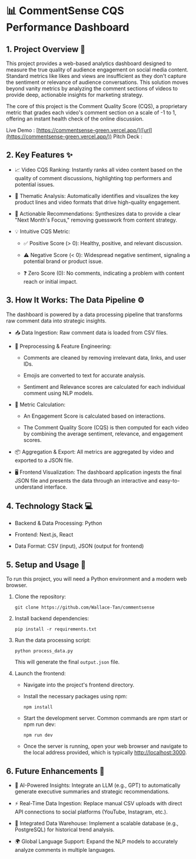 # 📊 CommentSense CQS Performance Dashboard
## 1. Project Overview 🎯
This project provides a web-based analytics dashboard designed to measure the true quality of audience engagement on social media content. Standard metrics like likes and views are insufficient as they don't capture the sentiment or relevance of audience conversations. This solution moves beyond vanity metrics by analyzing the comment sections of videos to provide deep, actionable insights for marketing strategy.

The core of this project is the Comment Quality Score (CQS), a proprietary metric that grades each video's comment section on a scale of -1 to 1, offering an instant health check of the online discussion.

Live Demo : [https://commentsense-green.vercel.app/]([url](https://commentsense-green.vercel.app/)) 
Pitch Deck : 

## 2. Key Features ✨

- 📈 Video CQS Ranking: Instantly ranks all video content based on the quality of comment discussions, highlighting top performers and potential issues.

- 🎨 Thematic Analysis: Automatically identifies and visualizes the key product lines and video formats that drive high-quality engagement.

- 🎯 Actionable Recommendations: Synthesizes data to provide a clear "Next Month's Focus," removing guesswork from content strategy.

- 💡 Intuitive CQS Metric:

    - ✅ Positive Score (> 0): Healthy, positive, and relevant discussion.

    - ⚠️ Negative Score (< 0): Widespread negative sentiment, signaling a potential brand or product issue.

    - ❓ Zero Score (0): No comments, indicating a problem with content reach or initial impact.

## 3. How It Works: The Data Pipeline ⚙️
The dashboard is powered by a data processing pipeline that transforms raw comment data into strategic insights.

- 📥 Data Ingestion: Raw comment data is loaded from CSV files.

- 🧼 Preprocessing & Feature Engineering:

    - Comments are cleaned by removing irrelevant data, links, and user IDs.

    - Emojis are converted to text for accurate analysis.

    - Sentiment and Relevance scores are calculated for each individual comment using NLP models.

- 🧮 Metric Calculation:

    - An Engagement Score is calculated based on interactions.

    - The Comment Quality Score (CQS) is then computed for each video by combining the average sentiment, relevance, and engagement scores.

- 📦 Aggregation & Export: All metrics are aggregated by video and exported to a JSON file.

- 🖥️ Frontend Visualization: The dashboard application ingests the final JSON file and presents the data through an interactive and easy-to-understand interface.

## 4. Technology Stack 💻
- Backend & Data Processing: Python

- Frontend: Next.js, React

- Data Format: CSV (input), JSON (output for frontend)

## 5. Setup and Usage 🚀
To run this project, you will need a Python environment and a modern web browser.

1. Clone the repository:

    `git clone https://github.com/Wallace-Tan/commentsense`

2. Install backend dependencies:

    `pip install -r requirements.txt`

3. Run the data processing script:

    `python process_data.py`

    This will generate the final ``output.json`` file.

4. Launch the frontend:

    - Navigate into the project's frontend directory.

    - Install the necessary packages using npm:
        
        `npm install`
        
    - Start the development server. Common commands are npm start or npm run dev:
        
        `npm run dev`
        
    - Once the server is running, open your web browser and navigate to the local address provided, which is typically [http://localhost:3000](http://localhost:3000).

## 6. Future Enhancements 🔮
- 🧠 AI-Powered Insights: Integrate an LLM (e.g., GPT) to automatically generate executive summaries and strategic recommendations.

- ⚡ Real-Time Data Ingestion: Replace manual CSV uploads with direct API connections to social platforms (YouTube, Instagram, etc.).

- 💾 Integrated Data Warehouse: Implement a scalable database (e.g., PostgreSQL) for historical trend analysis.

- 🌍 Global Language Support: Expand the NLP models to accurately analyze comments in multiple languages.

